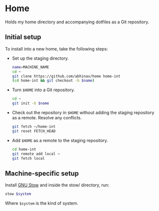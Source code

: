 # Home

Holds my home directory and accompanying dotfiles as a Git repository.

## Initial setup

To install into a new home, take the following steps:

- Set up the staging directory.

    ```bash
    name=MACHINE_NAME
    cd ~
    git clone https://github.com/abhinav/home home-int
    (cd home-int && git checkout -b $name)
    ```

- Turn `$HOME` into a Git repository.

    ```bash
    cd ~
    git init -b $name
    ```

- Check out the repository in `$HOME`
  without adding the staging repository as a remote.
  Resolve any conflicts.

    ```bash
    git fetch ~/home-int
    git reset FETCH_HEAD
    ```

- Add `$HOME` as a remote to the staging repository.

    ```bash
    cd home-int
    git remote add local ~
    git fetch local
    ```

## Machine-specific setup

Install [GNU Stow](https://www.gnu.org/software/stow/)
and inside the stow/ directory, run:

```bash
stow $system
```

Where `$system` is the kind of system.
